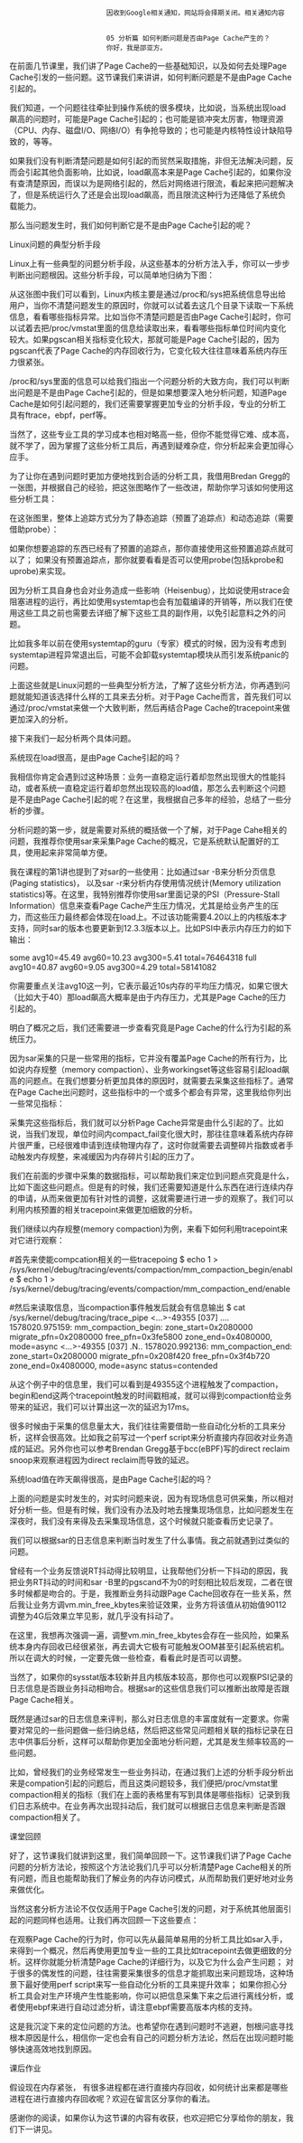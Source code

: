 
                            
                            因收到Google相关通知，网站将会择期关闭。相关通知内容
                            
                            
                            05 分析篇 如何判断问题是否由Page Cache产生的？
                            你好，我是邵亚方。

在前面几节课里，我们讲了Page Cache的一些基础知识，以及如何去处理Page Cache引发的一些问题。这节课我们来讲讲，如何判断问题是不是由Page Cache引起的。

我们知道，一个问题往往牵扯到操作系统的很多模块，比如说，当系统出现load飙高的问题时，可能是Page Cache引起的；也可能是锁冲突太厉害，物理资源（CPU、内存、磁盘I/O、网络I/O）有争抢导致的；也可能是内核特性设计缺陷导致的，等等。

如果我们没有判断清楚问题是如何引起的而贸然采取措施，非但无法解决问题，反而会引起其他负面影响，比如说，load飙高本来是Page Cache引起的，如果你没有查清楚原因，而误以为是网络引起的，然后对网络进行限流，看起来把问题解决了，但是系统运行久了还是会出现load飙高，而且限流这种行为还降低了系统负载能力。

那么当问题发生时，我们如何判断它是不是由Page Cache引起的呢？

Linux问题的典型分析手段

Linux上有一些典型的问题分析手段，从这些基本的分析方法入手，你可以一步步判断出问题根因。这些分析手段，可以简单地归纳为下图：



从这张图中我们可以看到，Linux内核主要是通过/proc和/sys把系统信息导出给用户，当你不清楚问题发生的原因时，你就可以试着去这几个目录下读取一下系统信息，看看哪些指标异常。比如当你不清楚问题是否由Page Cache引起时，你可以试着去把/proc/vmstat里面的信息给读取出来，看看哪些指标单位时间内变化较大。如果pgscan相关指标变化较大，那就可能是Page Cache引起的，因为pgscan代表了Page Cache的内存回收行为，它变化较大往往意味着系统内存压力很紧张。

/proc和/sys里面的信息可以给我们指出一个问题分析的大致方向，我们可以判断出问题是不是由Page Cache引起的，但是如果想要深入地分析问题，知道Page Cache是如何引起问题的，我们还需要掌握更加专业的分析手段，专业的分析工具有ftrace，ebpf，perf等。

当然了，这些专业工具的学习成本也相对略高一些，但你不能觉得它难、成本高，就不学了，因为掌握了这些分析工具后，再遇到疑难杂症，你分析起来会更加得心应手。

为了让你在遇到问题时更加方便地找到合适的分析工具，我借用Bredan Gregg的一张图，并根据自己的经验，把这张图略作了一些改进，帮助你学习该如何使用这些分析工具：



在这张图里，整体上追踪方式分为了静态追踪（预置了追踪点）和动态追踪（需要借助probe）：


如果你想要追踪的东西已经有了预置的追踪点，那你直接使用这些预置追踪点就可以了；
如果没有预置追踪点，那你就要看看是否可以使用probe(包括kprobe和uprobe)来实现。


因为分析工具自身也会对业务造成一些影响（Heisenbug），比如说使用strace会阻塞进程的运行，再比如使用systemtap也会有加载编译的开销等，所以我们在使用这些工具之前也需要去详细了解下这些工具的副作用，以免引起意料之外的问题。

比如我多年以前在使用systemtap的guru（专家）模式的时候，因为没有考虑到systemtap进程异常退出后，可能不会卸载systemtap模块从而引发系统panic的问题。

上面这些就是Linux问题的一些典型分析方法，了解了这些分析方法，你再遇到问题就能知道该选择什么样的工具来去分析。对于Page Cache而言，首先我们可以通过/proc/vmstat来做一个大致判断，然后再结合Page Cache的tracepoint来做更加深入的分析。

接下来我们一起分析两个具体问题。

系统现在load很高，是由Page Cache引起的吗？

我相信你肯定会遇到过这种场景：业务一直稳定运行着却忽然出现很大的性能抖动，或者系统一直稳定运行着却忽然出现较高的load值，那怎么去判断这个问题是不是由Page Cache引起的呢？在这里，我根据自己多年的经验，总结了一些分析的步骤。

分析问题的第一步，就是需要对系统的概括做一个了解，对于Page Cahe相关的问题，我推荐你使用sar来采集Page Cache的概况，它是系统默认配置好的工具，使用起来非常简单方便。

我在课程的第1讲也提到了对sar的一些使用：比如通过sar -B来分析分页信息(Paging statistics)， 以及sar -r来分析内存使用情况统计(Memory utilization statistics)等。在这里，我特别推荐你使用sar里面记录的PSI（Pressure-Stall Information）信息来查看Page Cache产生压力情况，尤其是给业务产生的压力，而这些压力最终都会体现在load上。不过该功能需要4.20以上的内核版本才支持，同时sar的版本也要更新到12.3.3版本以上。比如PSI中表示内存压力的如下输出：

some avg10=45.49 avg60=10.23 avg300=5.41 total=76464318
full avg10=40.87 avg60=9.05 avg300=4.29 total=58141082


你需要重点关注avg10这一列，它表示最近10s内存的平均压力情况，如果它很大（比如大于40）那load飙高大概率是由于内存压力，尤其是Page Cache的压力引起的。

明白了概况之后，我们还需要进一步查看究竟是Page Cache的什么行为引起的系统压力。

因为sar采集的只是一些常用的指标，它并没有覆盖Page Cache的所有行为，比如说内存规整（memory compaction）、业务workingset等这些容易引起load飙高的问题点。在我们想要分析更加具体的原因时，就需要去采集这些指标了。通常在Page Cache出问题时，这些指标中的一个或多个都会有异常，这里我给你列出一些常见指标：



采集完这些指标后，我们就可以分析Page Cache异常是由什么引起的了。比如说，当我们发现，单位时间内compact_fail变化很大时，那往往意味着系统内存碎片很严重，已经很难申请到连续物理内存了，这时你就需要去调整碎片指数或者手动触发内存规整，来减缓因为内存碎片引起的压力了。

我们在前面的步骤中采集的数据指标，可以帮助我们来定位到问题点究竟是什么，比如下面这些问题点。但是有的时候，我们还需要知道是什么东西在进行连续内存的申请，从而来做更加有针对性的调整，这就需要进行进一步的观察了。我们可以利用内核预置的相关tracepoint来做更加细致的分析。



我们继续以内存规整(memory compaction)为例，来看下如何利用tracepoint来对它进行观察：

#首先来使能compcation相关的一些tracepoing
$ echo 1 >
/sys/kernel/debug/tracing/events/compaction/mm_compaction_begin/enable
$ echo 1 >
/sys/kernel/debug/tracing/events/compaction/mm_compaction_end/enable 

#然后来读取信息，当compaction事件触发后就会有信息输出
$ cat /sys/kernel/debug/tracing/trace_pipe
           <...>-49355 [037] .... 1578020.975159: mm_compaction_begin: 
zone_start=0x2080000 migrate_pfn=0x2080000 free_pfn=0x3fe5800 
zone_end=0x4080000, mode=async
           <...>-49355 [037] .N.. 1578020.992136: mm_compaction_end: 
zone_start=0x2080000 migrate_pfn=0x208f420 free_pfn=0x3f4b720 
zone_end=0x4080000, mode=async status=contended


从这个例子中的信息里，我们可以看到是49355这个进程触发了compaction，begin和end这两个tracepoint触发的时间戳相减，就可以得到compaction给业务带来的延迟，我们可以计算出这一次的延迟为17ms。

很多时候由于采集的信息量太大，我们往往需要借助一些自动化分析的工具来分析，这样会很高效。比如我之前写过一个perf script来分析直接内存回收对业务造成的延迟。另外你也可以参考Brendan Gregg基于bcc(eBPF)写的direct reclaim snoop来观察进程因为direct reclaim而导致的延迟。

系统load值在昨天飙得很高，是由Page Cache引起的吗？

上面的问题是实时发生的，对实时问题来说，因为有现场信息可供采集，所以相对好分析一些。但是有时候，我们没有办法及时地去搜集现场信息，比如问题发生在深夜时，我们没有来得及去采集现场信息，这个时候就只能查看历史记录了。

我们可以根据sar的日志信息来判断当时发生了什么事情。我之前就遇到过类似的问题。

曾经有一个业务反馈说RT抖动得比较明显，让我帮他们分析一下抖动的原因，我把业务RT抖动的时间和sar -B里的pgscand不为0的时刻相比较后发现，二者在很多时候都是吻合的。于是，我推断业务抖动跟Page Cache回收存在一些关系，然后我让业务方调vm.min_free_kbytes来验证效果，业务方将该值从初始值90112调整为4G后效果立竿见影，就几乎没有抖动了。

在这里，我想再次强调一遍，调整vm.min_free_kbytes会存在一些风险，如果系统本身内存回收已经很紧张，再去调大它极有可能触发OOM甚至引起系统宕机。所以在调大的时候，一定要先做一些检查，看看此时是否可以调整。

当然了，如果你的sysstat版本较新并且内核版本较高，那你也可以观察PSI记录的日志信息是否跟业务抖动相吻合。根据sar的这些信息我们可以推断出故障是否跟Page Cache相关。

既然是通过sar的日志信息来评判，那么对日志信息的丰富度就有一定要求。你需要对常见的一些问题做一些归纳总结，然后把这些常见问题相关联的指标记录在日志中供事后分析，这样可以帮助你更加全面地分析问题，尤其是发生频率较高的一些问题。

比如，曾经我们的业务经常发生一些业务抖动，在通过我们上述的分析手段分析出来是compation引起的问题后，而且这类问题较多，我们便把/proc/vmstat里compaction相关的指标（我们在上面的表格里有写到具体是哪些指标）记录到我们日志系统中。在业务再次出现抖动后，我们就可以根据日志信息来判断是否跟compaction相关了。

课堂回顾

好了，这节课我们就讲到这里，我们简单回顾一下。这节课我们讲了Page Cache问题的分析方法论，按照这个方法论我们几乎可以分析清楚Page Cache相关的所有问题，而且也能帮助我们了解业务的内存访问模式，从而帮助我们更好地对业务来做优化。

当然这套分析方法论不仅仅适用于Page Cache引发的问题，对于系统其他层面引起的问题同样也适用。让我们再次回顾一下这些要点：


在观察Page Cache的行为时，你可以先从最简单易用的分析工具比如sar入手，来得到一个概况，然后再使用更加专业一些的工具比如tracepoint去做更细致的分析。这样你就能分析清楚Page Cache的详细行为，以及它为什么会产生问题；
对于很多的偶发性的问题，往往需要采集很多的信息才能抓取出来问题现场，这种场景下最好使用perf script来写一些自动化分析的工具来提升效率；
如果你担心分析工具会对生产环境产生性能影响，你可以把信息采集下来之后进行离线分析，或者使用ebpf来进行自动过滤分析，请注意ebpf需要高版本内核的支持。


这是我沉淀下来的定位问题的方法。也希望你在遇到问题时不逃避，刨根问底寻找根本原因是什么，相信你一定也会有自己的问题分析方法论，然后在出现问题时能够快速高效地找到原因。

课后作业

假设现在内存紧张， 有很多进程都在进行直接内存回收，如何统计出来都是哪些进程在进行直接内存回收呢？欢迎在留言区分享你的看法。

感谢你的阅读，如果你认为这节课的内容有收获，也欢迎把它分享给你的朋友，我们下一讲见。

                        
                        
                            
